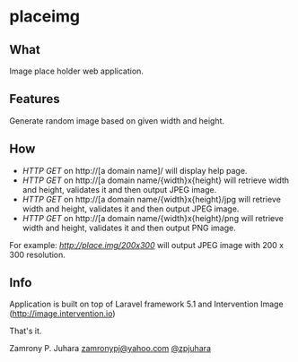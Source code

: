 # placeimg

<h2>What</h2>
Image place holder web application.

<h2>Features</h2>
Generate random image based on given width and height.

<h2>How</h2>
<ul>
<li><em>HTTP GET</em> on http://[a domain name]/ will display help page.</li>
<li><em>HTTP GET</em> on http://[a domain name/{width}x{height} will retrieve width and height, validates it and then output JPEG image.</li>
<li><em>HTTP GET</em> on http://[a domain name/{width}x{height}/jpg will retrieve width and height, validates it and then output JPEG image.</li>
<li><em>HTTP GET</em> on http://[a domain name/{width}x{height}/png will retrieve width and height, validates it and then output PNG image.</li>
</ul>

For example:
<em>http://place.img/200x300</em> will output JPEG image with 200 x 300 resolution.

<h2>Info</h2>
Application is built on top of Laravel framework 5.1 and Intervention Image (<a href="http://image.intervention.io">http://image.intervention.io</a>)

That's it.


Zamrony P. Juhara
zamronypj@yahoo.com
<a href="https://twitter.com/zpjuhara">@zpjuhara</a>
